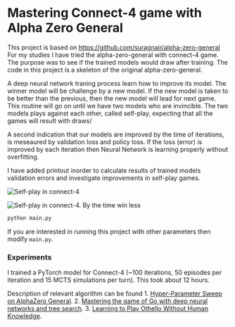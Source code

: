 # Mastering Connect-4 game with Alpha Zero General
This project is based on https://github.com/suragnair/alpha-zero-general
For my studies I have tried the alpha-zero-general with connect-4 game.
The purpose was to see if the trained models would draw after training.
The code in this project is a skeleton of the original alpha-zero-general. 

A deep neural network traning process learn how to improve its model. The winner model will be challenge by a new model. If the new model is taken to be better than the previous, then the new model will lead for next game. This routine will go on until we have two models who are invincible. The two models plays against each other, called self-play, expecting that all the games will result with draws/

A second indication that our models are improved by the time of iterations, is meseaured by validation loss and policy loss. If the loss (error) is improved by each iteration then Neural Network is learning properly without overfitting. 

I have added printout inorder to calculate results of trained models validation errors and investigate improvements in self-play games.

![Self-play in connect-4](https://user-images.githubusercontent.com/45011444/130492136-2c25b8ea-7dee-4360-b7fc-a9f16cca370f.png)

![Self-play in connect-4. By the time win less](https://user-images.githubusercontent.com/45011444/130493395-c69527f4-3040-4143-a20f-fc607cf864d7.png)

```bash
python main.py
```
If you are interested in running this project with other parameters then modify ```main.py```.

### Experiments
I trained a PyTorch model for Connect-4 (~100 iterations, 50 episodes per iteration and 15 MCTS simulations per turn). This took about 12 hours. 

Description of relevant algorithm can be found 
1.
[Hyper-Parameter Sweep on AlphaZero General](https://arxiv.org/pdf/1903.08129.pdf).
2.
[Mastering the game of Go with deep neural networks and tree search](https://www.nature.com/articles/nature16961).
3.
[Learning to Play Othello Without Human Knowledge](https://github.com/suragnair/alpha-zero-general/raw/master/pretrained_models/writeup.pdf).


